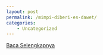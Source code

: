 ```yaml
---
layout: post
permalink: /mimpi-diberi-es-dawet/
categories:
    - Uncategorized
---
```


[Baca Selengkapnya](/03)